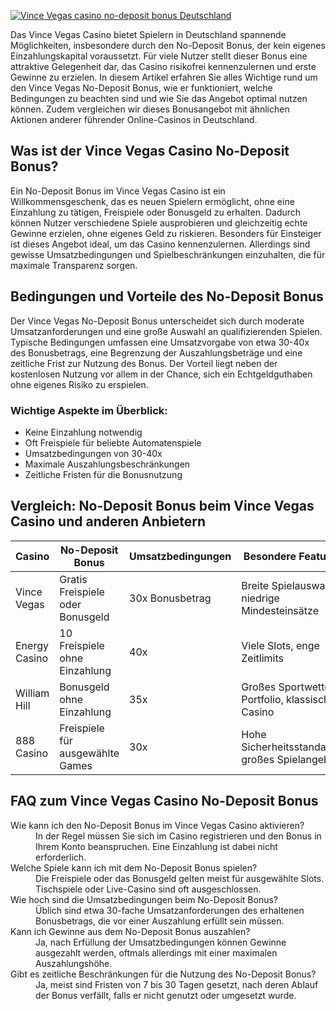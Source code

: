 [![Vince Vegas casino no-deposit bonus Deutschland](https://123-caf.pages.dev/gitsignup.png)](https://vrmoo.ru/Bt82HjjY)

<p>Das Vince Vegas Casino bietet Spielern in Deutschland spannende Möglichkeiten, insbesondere durch den No-Deposit Bonus, der kein eigenes Einzahlungskapital voraussetzt. Für viele Nutzer stellt dieser Bonus eine attraktive Gelegenheit dar, das Casino risikofrei kennenzulernen und erste Gewinne zu erzielen. In diesem Artikel erfahren Sie alles Wichtige rund um den Vince Vegas No-Deposit Bonus, wie er funktioniert, welche Bedingungen zu beachten sind und wie Sie das Angebot optimal nutzen können. Zudem vergleichen wir dieses Bonusangebot mit ähnlichen Aktionen anderer führender Online-Casinos in Deutschland.</p>  <h2>Was ist der Vince Vegas Casino No-Deposit Bonus?</h2> <p>Ein No-Deposit Bonus im Vince Vegas Casino ist ein Willkommensgeschenk, das es neuen Spielern ermöglicht, ohne eine Einzahlung zu tätigen, Freispiele oder Bonusgeld zu erhalten. Dadurch können Nutzer verschiedene Spiele ausprobieren und gleichzeitig echte Gewinne erzielen, ohne eigenes Geld zu riskieren. Besonders für Einsteiger ist dieses Angebot ideal, um das Casino kennenzulernen. Allerdings sind gewisse Umsatzbedingungen und Spielbeschränkungen einzuhalten, die für maximale Transparenz sorgen.</p>  <h2>Bedingungen und Vorteile des No-Deposit Bonus</h2> <p>Der Vince Vegas No-Deposit Bonus unterscheidet sich durch moderate Umsatzanforderungen und eine große Auswahl an qualifizierenden Spielen. Typische Bedingungen umfassen eine Umsatzvorgabe von etwa 30-40x des Bonusbetrags, eine Begrenzung der Auszahlungsbeträge und eine zeitliche Frist zur Nutzung des Bonus. Der Vorteil liegt neben der kostenlosen Nutzung vor allem in der Chance, sich ein Echtgeldguthaben ohne eigenes Risiko zu erspielen.</p>  <h3>Wichtige Aspekte im Überblick:</h3> <ul>   <li>Keine Einzahlung notwendig</li>   <li>Oft Freispiele für beliebte Automatenspiele</li>   <li>Umsatzbedingungen von 30-40x</li>   <li>Maximale Auszahlungsbeschränkungen</li>   <li>Zeitliche Fristen für die Bonusnutzung</li> </ul>  <h2>Vergleich: No-Deposit Bonus beim Vince Vegas Casino und anderen Anbietern</h2> <table>   <thead>     <tr>       <th>Casino</th>       <th>No-Deposit Bonus</th>       <th>Umsatzbedingungen</th>       <th>Besondere Features</th>     </tr>   </thead>   <tbody>     <tr>       <td>Vince Vegas</td>       <td>Gratis Freispiele oder Bonusgeld</td>       <td>30x Bonusbetrag</td>       <td>Breite Spielauswahl, niedrige Mindesteinsätze</td>     </tr>     <tr>       <td>Energy Casino</td>       <td>10 Freispiele ohne Einzahlung</td>       <td>40x</td>       <td>Viele Slots, enge Zeitlimits</td>     </tr>     <tr>       <td>William Hill</td>       <td>Bonusgeld ohne Einzahlung</td>       <td>35x</td>       <td>Großes Sportwetten-Portfolio, klassisches Casino</td>     </tr>     <tr>       <td>888 Casino</td>       <td>Freispiele für ausgewählte Games</td>       <td>30x</td>       <td>Hohe Sicherheitsstandards, großes Spielangebot</td>     </tr>   </tbody> </table>  <h2>FAQ zum Vince Vegas Casino No-Deposit Bonus</h2> <dl>   <dt>Wie kann ich den No-Deposit Bonus im Vince Vegas Casino aktivieren?</dt>   <dd>In der Regel müssen Sie sich im Casino registrieren und den Bonus in Ihrem Konto beanspruchen. Eine Einzahlung ist dabei nicht erforderlich.</dd>    <dt>Welche Spiele kann ich mit dem No-Deposit Bonus spielen?</dt>   <dd>Die Freispiele oder das Bonusgeld gelten meist für ausgewählte Slots. Tischspiele oder Live-Casino sind oft ausgeschlossen.</dd>    <dt>Wie hoch sind die Umsatzbedingungen beim No-Deposit Bonus?</dt>   <dd>Üblich sind etwa 30-fache Umsatzanforderungen des erhaltenen Bonusbetrags, die vor einer Auszahlung erfüllt sein müssen.</dd>    <dt>Kann ich Gewinne aus dem No-Deposit Bonus auszahlen?</dt>   <dd>Ja, nach Erfüllung der Umsatzbedingungen können Gewinne ausgezahlt werden, oftmals allerdings mit einer maximalen Auszahlungshöhe.</dd>    <dt>Gibt es zeitliche Beschränkungen für die Nutzung des No-Deposit Bonus?</dt>   <dd>Ja, meist sind Fristen von 7 bis 30 Tagen gesetzt, nach deren Ablauf der Bonus verfällt, falls er nicht genutzt oder umgesetzt wurde.</dd> </dl>